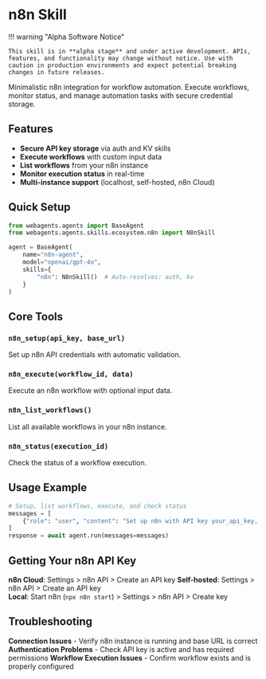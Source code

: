 # n8n Skill

!!! warning "Alpha Software Notice"

    This skill is in **alpha stage** and under active development. APIs, features, and functionality may change without notice. Use with caution in production environments and expect potential breaking changes in future releases.

Minimalistic n8n integration for workflow automation. Execute workflows, monitor status, and manage automation tasks with secure credential storage.

## Features

- **Secure API key storage** via auth and KV skills
- **Execute workflows** with custom input data
- **List workflows** from your n8n instance
- **Monitor execution status** in real-time
- **Multi-instance support** (localhost, self-hosted, n8n Cloud)

## Quick Setup

```python
from webagents.agents import BaseAgent
from webagents.agents.skills.ecosystem.n8n import N8nSkill

agent = BaseAgent(
    name="n8n-agent",
    model="openai/gpt-4o",
    skills={
        "n8n": N8nSkill()  # Auto-resolves: auth, kv
    }
)
```

## Core Tools

### `n8n_setup(api_key, base_url)`
Set up n8n API credentials with automatic validation.

### `n8n_execute(workflow_id, data)`
Execute an n8n workflow with optional input data.

### `n8n_list_workflows()`
List all available workflows in your n8n instance.

### `n8n_status(execution_id)`
Check the status of a workflow execution.

## Usage Example

```python
# Setup, list workflows, execute, and check status
messages = [
    {"role": "user", "content": "Set up n8n with API key your_api_key, list workflows, then execute workflow 123 with customer data"}
]
response = await agent.run(messages=messages)
```

## Getting Your n8n API Key

**n8n Cloud**: Settings > n8n API > Create an API key
**Self-hosted**: Settings > n8n API > Create an API key  
**Local**: Start n8n (`npx n8n start`) > Settings > n8n API > Create key

## Troubleshooting

**Connection Issues** - Verify n8n instance is running and base URL is correct
**Authentication Problems** - Check API key is active and has required permissions
**Workflow Execution Issues** - Confirm workflow exists and is properly configured